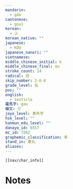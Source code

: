 ```yaml
---
mandarin:
  - gāo
cantonese:
  - gou1
korean:
  - 고
korean_native: ""
japanese:
  - KOU
japanese_nanori: ""
vietnamese:
middle_chinese_initial: k
middle_chinese_final: ɑu
stroke_count: 14
radical: 目
skip_number: 2-6-8
grade_level: 名
pos: ""
english:
  - testicle
羅馬字: gau
韓文: 갓
joyo_level: 表外字
hsk_level: ""
hanmun_edu_level: ""
danayo_id: 8557
mc_id: 7262
graphemic_classification: 幸
stand_in: 睾丸
aliases:
---
```

```meta-bind-embed
[[nav/char_info]]
```

# Notes
